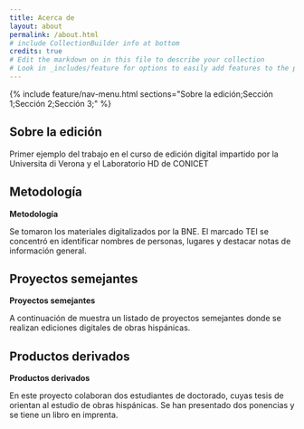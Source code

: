 ```yaml
---
title: Acerca de
layout: about
permalink: /about.html
# include CollectionBuilder info at bottom
credits: true
# Edit the markdown on in this file to describe your collection
# Look in _includes/feature for options to easily add features to the page
---
```


{% include feature/nav-menu.html sections="Sobre la edición;Sección 1;Sección 2;Sección 3;" %}

## Sobre la edición

Primer ejemplo del trabajo en el curso de edición digital impartido por la Universita di Verona y el Laboratorio HD de CONICET

## Metodología

**Metodología**

Se tomaron los materiales digitalizados por la BNE. El marcado TEI se concentró en identificar nombres de personas, lugares y destacar notas de información general.


## Proyectos semejantes

**Proyectos semejantes**

A continuación de muestra un listado de proyectos semejantes donde se realizan ediciones digitales de obras hispánicas.


## Productos derivados

**Productos derivados**

En este proyecto colaboran dos estudiantes de doctorado, cuyas tesis de orientan al estudio de obras hispánicas. Se han presentado dos ponencias y se tiene un libro en imprenta.

